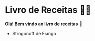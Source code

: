 # Livro de Receitas :man_cook:

**Olá! Bem vindo ao livro de receitas** :book:

- Strogonoff de Frango
